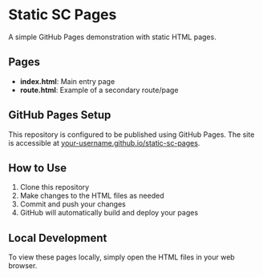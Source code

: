 # Static SC Pages

A simple GitHub Pages demonstration with static HTML pages.

## Pages

- **index.html**: Main entry page
- **route.html**: Example of a secondary route/page

## GitHub Pages Setup

This repository is configured to be published using GitHub Pages. The site is accessible at [your-username.github.io/static-sc-pages](https://your-username.github.io/static-sc-pages).

## How to Use

1. Clone this repository
2. Make changes to the HTML files as needed
3. Commit and push your changes
4. GitHub will automatically build and deploy your pages

## Local Development

To view these pages locally, simply open the HTML files in your web browser.
